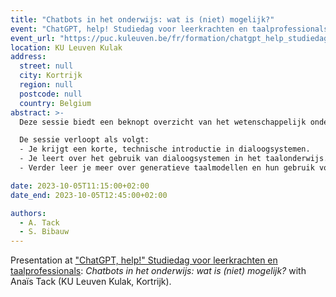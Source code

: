 ```yaml
---
title: "Chatbots in het onderwijs: wat is (niet) mogelijk?"
event: "ChatGPT, help! Studiedag voor leerkrachten en taalprofessionals"
event_url: "https://puc.kuleuven.be/fr/formation/chatgpt_help_studiedag_voor_leerkrachten_en_taalprofessionals-4w6o7lx5a7g5dmr0"
location: KU Leuven Kulak
address:
  street: null
  city: Kortrijk
  region: null
  postcode: null
  country: Belgium
abstract: >-
  Deze sessie biedt een beknopt overzicht van het wetenschappelijk onderzoek naar het gebruik van chatbots en generatieve taalmodellen (zoals ChatGPT) in het (taal)onderwijs. 

  De sessie verloopt als volgt:
  - Je krijgt een korte, technische introductie in dialoogsystemen.
  - Je leert over het gebruik van dialoogsystemen in het taalonderwijs. Je verkrijgt meer inzicht in de verschillende types systemen en hun effectiviteit voor spreek- en schrijfoefeningen. Dit deel wordt in het Engels gepresenteerd.
  - Verder leer je meer over generatieve taalmodellen en hun gebruik voor educatieve toepassingen. De sessie zal zich in het bijzonder toespitsen op de evaluatie van schrijftaken en het gebruik van artificieel gegenereerde teksten.

date: 2023-10-05T11:15:00+02:00
date_end: 2023-10-05T12:45:00+02:00

authors:
  - A. Tack
  - S. Bibauw
---
```


Presentation at ["ChatGPT, help!" Studiedag voor leerkrachten en taalprofessionals](https://puc.kuleuven.be/fr/formation/chatgpt_help_studiedag_voor_leerkrachten_en_taalprofessionals-4w6o7lx5a7g5dmr0): _Chatbots in het onderwijs: wat is (niet) mogelijk?_ with Anaïs Tack (KU Leuven Kulak, Kortrijk).
